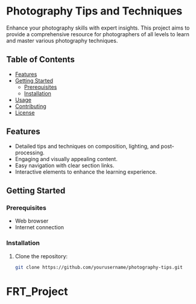 # Photography Tips and Techniques

Enhance your photography skills with expert insights. This project aims to provide a comprehensive resource for photographers of all levels to learn and master various photography techniques.

## Table of Contents

- [Features](#features)
- [Getting Started](#getting-started)
  - [Prerequisites](#prerequisites)
  - [Installation](#installation)
- [Usage](#usage)
- [Contributing](#contributing)
- [License](#license)

## Features

- Detailed tips and techniques on composition, lighting, and post-processing.
- Engaging and visually appealing content.
- Easy navigation with clear section links.
- Interactive elements to enhance the learning experience.

## Getting Started

### Prerequisites

- Web browser
- Internet connection

### Installation

1. Clone the repository:

   ```sh
   git clone https://github.com/yourusername/photography-tips.git
# FRT_Project
